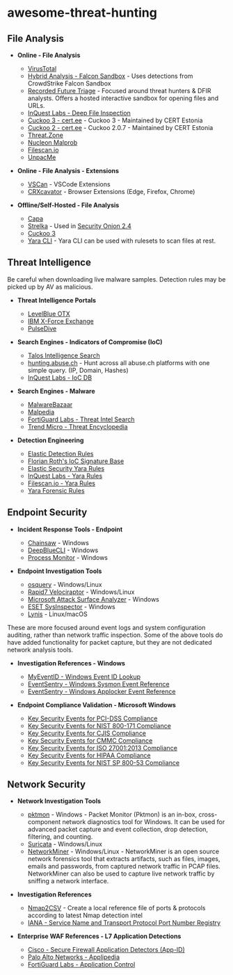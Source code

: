 # awesome-threat-hunting

## File Analysis

- **Online - File Analysis**
  - [VirusTotal](https://virustotal.com/)
  - [Hybrid Analysis - Falcon Sandbox](https://hybrid-analysis.com/) - Uses detections from CrowdStrike Falcon Sandbox
  - [Recorded Future Triage](https://tria.ge/) - Focused around threat hunters & DFIR analysts. Offers a hosted interactive sandbox for opening files and URLs.
  - [InQuest Labs - Deep File Inspection](https://labs.inquest.net/dfi) 
  - [Cuckoo 3 - cert.ee](https://cuckoo-hatch.cert.ee/) - Cuckoo 3 - Maintained by CERT Estonia 
  - [Cuckoo 2 - cert.ee](https://cuckoo.cert.ee/) - Cuckoo 2.0.7 - Maintained by CERT Estonia
  - [Threat.Zone](https://app.threat.zone/)
  - [Nucleon Malprob](https://malprob.io/)
  - [Filescan.io](https://www.filescan.io/scan) 
  - [UnpacMe](https://www.unpac.me/)
    
- **Online - File Analysis - Extensions**
  - [VSCan](https://vscan.dev/) - VSCode Extensions 
  - [CRXcavator](https://crxcavator.io/) - Browser Extensions (Edge, Firefox, Chrome)

- **Offline/Self-Hosted - File Analysis**
  - [Capa](https://github.com/mandiant/capa)
  - [Strelka](https://github.com/target/strelka) - Used in [Security Onion 2.4](https://docs.securityonion.net/en/2.4/strelka.html)
  - [Cuckoo 3](https://github.com/cert-ee/cuckoo3)
  - [Yara CLI](https://yara.readthedocs.io/en/v3.4.0/commandline.html) - Yara CLI can be used with rulesets to scan files at rest. 

## Threat Intelligence

Be careful when downloading live malware samples. 
Detection rules may be picked up by AV as malicious.

  - **Threat Intelligence Portals**
    - [LevelBlue OTX](https://otx.alienvault.com/)
    - [IBM X-Force Exchange](https://exchange.xforce.ibmcloud.com/)
    - [PulseDive](https://pulsedive.com/)

- **Search Engines - Indicators of Compromise (IoC)**
    - [Talos Intelligence Search](https://talosintelligence.com/reputation_center)
    - [hunting.abuse.ch](https://hunting.abuse.ch/) -  Hunt across all abuse.ch platforms with one simple query. (IP, Domain, Hashes)
    - [InQuest Labs - IoC DB](https://labs.inquest.net/iocdb)
    

- **Search Engines - Malware**
  - [MalwareBazaar](https://bazaar.abuse.ch/)
  - [Malpedia](https://malpedia.caad.fkie.fraunhofer.de/)
  - [FortiGuard Labs - Threat Intel Search](https://www.fortiguard.com/threatintel-search)
  - [Trend Micro - Threat Encyclopedia](https://www.trendmicro.com/vinfo/us/threat-encyclopedia)

- **Detection Engineering**
    - [Elastic Detection Rules](https://elastic.github.io/detection-rules-explorer/)
    - [Florian Roth's IoC Signature Base](https://github.com/Neo23x0/signature-base)
    - [Elastic Security Yara Rules](https://github.com/elastic/protections-artifacts/tree/main/yara)
    - [InQuest Labs - Yara Rules](https://github.com/InQuest/yara-rules)
    - [Filescan.io - Yara Rules](https://github.com/filescanio/fsYara)
    - [Yara Forensic Rules](https://github.com/Xumeiquer/yara-forensics)

## Endpoint Security

- **Incident Response Tools - Endpoint**
  - [Chainsaw](https://github.com/WithSecureLabs/chainsaw) - Windows
  - [DeepBlueCLI](https://github.com/sans-blue-team/DeepBlueCLI) - Windows
  - [Process Monitor](https://learn.microsoft.com/en-us/sysinternals/downloads/procmon) - Windows

- **Endpoint Investigation Tools**
  
  - [osquery](https://github.com/osquery/osquery/releases) - Windows/Linux
  - [Rapid7 Velociraptor](https://docs.velociraptor.app/) - Windows/Linux
  - [Microsoft Attack Surface Analyzer](https://microsoft.github.io/AttackSurfaceAnalyzer/index.html) - Windows
  - [ESET SysInspector](https://www.eset.com/int/support/sysinspector/) - Windows
  - [Lynis](https://cisofy.com/lynis/#introduction) - Linux/macOS

These are more focused around event logs and system configuration auditing, rather than network traffic inspection. Some of the above tools do have added functionality for packet capture, but they are not dedicated network analysis tools.

- **Investigation References - Windows**

  - [MyEventID - Windows Event ID Lookup](https://www.myeventlog.com/)
  - [EventSentry - Windows Sysmon Event Reference](https://system32.eventsentry.com/sysmon/events)
  - [EventSentry - Windows Applocker Event Reference](https://system32.eventsentry.com/applocker/events)

- **Endpoint Compliance Validation - Microsoft Windows**
  - [Key Security Events for PCI-DSS Compliance](https://system32.eventsentry.com/compliance/PCI-DSS)
  - [Key Security Events for NIST 800-171 Compliance](https://system32.eventsentry.com/compliance/NIST%20800-171)
  - [Key Security Events for CJIS Compliance](https://system32.eventsentry.com/compliance/CJIS)
  - [Key Security Events for CMMC Compliance](https://system32.eventsentry.com/compliance/CMMC)
  - [Key Security Events for ISO 27001:2013 Compliance](https://system32.eventsentry.com/compliance/ISO%2027001:2013)
  - [Key Security Events for HIPAA Compliance](https://system32.eventsentry.com/compliance/HIPAA)
  - [Key Security Events for NIST SP 800-53 Compliance](https://system32.eventsentry.com/compliance/NIST%20SP%20800-53)

## Network Security

- **Network Investigation Tools**
  - [pktmon](https://learn.microsoft.com/en-us/windows-server/administration/windows-commands/pktmon) - Windows - Packet Monitor (Pktmon) is an in-box, cross-component network diagnostics tool for Windows. It can be used for advanced packet capture and event collection, drop detection, filtering, and counting.
  - [Suricata](https://suricata.io/) - Windows/Linux
  - [NetworkMiner](https://www.netresec.com/?page=networkminer) - Windows/Linux - NetworkMiner is an open source network forensics tool that extracts artifacts, such as files, images, emails and passwords, from captured network traffic in PCAP files. NetworkMiner can also be used to capture live network traffic by sniffing a network interface.
  
- **Investigation References**
  - [Nmap2CSV](https://github.com/ndr-repo/Nmap2CSV) - Create a local reference file of ports & protocols according to latest Nmap detection intel
  - [IANA - Service Name and Transport Protocol Port Number Registry](https://www.iana.org/assignments/service-names-port-numbers/service-names-port-numbers.xhtml)
    
- **Enterprise WAF References - L7 Application Detections**
  - [Cisco - Secure Firewall Application Detectors (App-ID)](https://appid.cisco.com)
  - [Palo Alto Networks - Applipedia](https://applipedia.paloaltonetworks.com/)
  - [FortiGuard Labs - Application Control](https://www.fortiguard.com/appcontrol)
    
